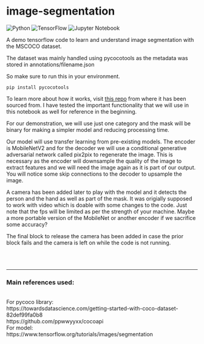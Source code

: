 # image-segmentation

![Python](https://img.shields.io/badge/python-3670A0?style=for-the-badge&logo=python&logoColor=ffdd54)
![TensorFlow](https://img.shields.io/badge/TensorFlow-%23FF6F00.svg?style=for-the-badge&logo=TensorFlow&logoColor=white)
![Jupyter Notebook](https://img.shields.io/badge/jupyter-%23FA0F00.svg?style=for-the-badge&logo=jupyter&logoColor=white)

A demo tensorflow code to learn and understand image segmentation with the MSCOCO dataset.

The dataset was mainly handled using pycocotools as the metadata was stored in annotations/filename.json

So make sure to run this in your environment.

```
pip install pycocotools
```

To learn more about how it works, visit [this repo](https://github.com/ppwwyyxx/cocoapi) from where it has been sourced from. I have tested the important functionality that we will use in this notebook as well for reference in the beginning.

For our demonstration, we will use just one category and the mask will be binary for making a simpler model and reducing processing time.

Our model will use transfer learning from pre-existing models. The encoder is MobileNetV2 and for the decoder we will use a conditional generative adversarial network called pix2pix to regenerate the image. This is necessary as the encoder will downsample the quality of the image to extract features and we will need the image again as it is part of our output. You will notice some skip connections to the decoder to upsample the image.

A camera has been added later to play with the model and it detects the person and the hand as well as part of the mask. It was origially supposed to work with video which is doable with some changes to the code. Just note that the fps will be limited as per the strength of your machine. Maybe a more portable version of the MobileNet or another encoder if we sacrifice some accuracy?


The final block to release the camera has been added in case the prior block fails and the camera is left on while the code is not running.


<br><br>
<hr>

### Main references used:
<br>
For pycoco library:<br>
https://towardsdatascience.com/getting-started-with-coco-dataset-82def99fa0b8<br>
https://github.com/ppwwyyxx/cocoapi

<br>
For model:<br>
https://www.tensorflow.org/tutorials/images/segmentation